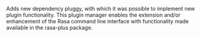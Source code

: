 Adds new dependency pluggy, with which it was possible to implement new plugin functionality.
This plugin manager enables the extension and/or enhancement of the Rasa command line interface with functionality made available in the rasa-plus package.
